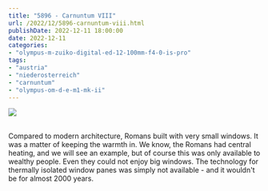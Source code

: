 ```yaml
---
title: "5896 - Carnuntum VIII"
url: /2022/12/5896-carnuntum-viii.html
publishDate: 2022-12-11 18:00:00
date: 2022-12-11
categories:
- "olympus-m-zuiko-digital-ed-12-100mm-f4-0-is-pro"
tags:
- "austria"
- "niederosterreich"
- "carnuntum"
- "olympus-om-d-e-m1-mk-ii"
---
```

<div class="container">
<div class="center"><a target="_blank" href="https://d25zfm9zpd7gm5.cloudfront.net/1200x1200/2019/20190922_094100_lr.jpg"><img class="webfeedsFeaturedVisual" src="https://d25zfm9zpd7gm5.cloudfront.net/0600x0600/2019/20190922_094100_lr.jpg" /></a></div>
</div>
<br />

Compared to modern architecture, Romans built with very
small windows. It was a matter of keeping the warmth in. We
know, the Romans had central heating, and we will see an
example, but of course this was only available to wealthy
people. Even they could not enjoy big windows. The
technology for thermally isolated window panes was simply
not available - and it wouldn't be for almost 2000 years.
